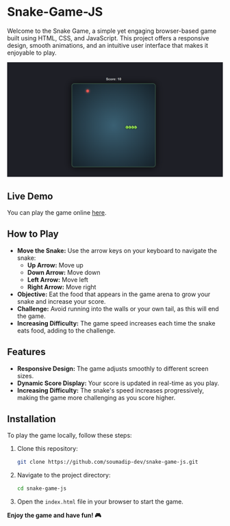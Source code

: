 # Snake-Game-JS

Welcome to the Snake Game, a simple yet engaging browser-based game built using HTML, CSS, and JavaScript. This project offers a responsive design, smooth animations, and an intuitive user interface that makes it enjoyable to play.

![Snake Game](./Images/Game.png)

## Live Demo
You can play the game online [here](https://snake-game-soumadip.netlify.app/).

## How to Play
- **Move the Snake:** Use the arrow keys on your keyboard to navigate the snake:
  - **Up Arrow:** Move up
  - **Down Arrow:** Move down
  - **Left Arrow:** Move left
  - **Right Arrow:** Move right
- **Objective:** Eat the food that appears in the game arena to grow your snake and increase your score.
- **Challenge:** Avoid running into the walls or your own tail, as this will end the game.
- **Increasing Difficulty:** The game speed increases each time the snake eats food, adding to the challenge.

## Features
- **Responsive Design:** The game adjusts smoothly to different screen sizes.
- **Dynamic Score Display:** Your score is updated in real-time as you play.
- **Increasing Difficulty:** The snake's speed increases progressively, making the game more challenging as you score higher.

## Installation
To play the game locally, follow these steps:
1. Clone this repository:
   ```bash
   git clone https://github.com/soumadip-dev/snake-game-js.git
   ```
2. Navigate to the project directory:
   ```bash
   cd snake-game-js
   ```
3. Open the `index.html` file in your browser to start the game.

**Enjoy the game and have fun! 🎮**
